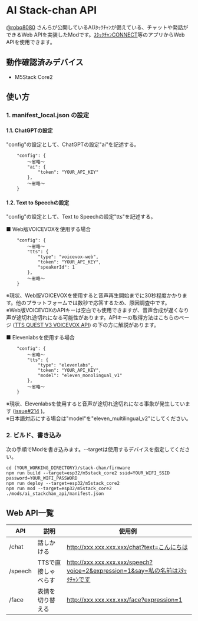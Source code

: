 # AI Stack-chan API
[@robo8080](https://github.com/robo8080) さんらが公開しているAIｽﾀｯｸﾁｬﾝが備えている、チャットや発話ができるWeb APIを実装したModです。[ｽﾀｯｸﾁｬﾝCONNECT](https://notes.yh1224.com/stackchan-connect/)等のアプリからWeb APIを使用できます。

## 動作確認済みデバイス
- M5Stack Core2

## 使い方
### 1. manifest_local.json の設定
#### 1.1. ChatGPTの設定
"config"の設定として、ChatGPTの設定"ai"を記述する。 
```
    "config": {
        ～省略～
        "ai": {
            "token": "YOUR_API_KEY"
        },
        ～省略～
    }
```

#### 1.2. Text to Speechの設定
"config"の設定として、Text to Speechの設定"tts"を記述する。 

■ Web版VOICEVOXを使用する場合    
```
    "config": {
        ～省略～
        "tts": {
            "type": "voicevox-web",
            "token": "YOUR_API_KEY",
            "speakerId": 1
        },
        ～省略～
    }
```
※現状、Web版VOICEVOXを使用すると音声再生開始までに30秒程度かかります。他のプラットフォームでは数秒で応答するため、原因調査中です。  
※Web版VOICEVOXのAPIキーは空白でも使用できますが、音声合成が遅くなり声が途切れ途切れになる可能性があります。APIキーの取得方法はこちらのページ ([TTS QUEST V3 VOICEVOX API](https://github.com/ts-klassen/ttsQuestV3Voicevox/)) の下の方に解説があります。

■ Elevenlabsを使用する場合    
```
    "config": {
        ～省略～
        "tts": {
            "type": "elevenlabs",
            "token": "YOUR_API_KEY",
            "model": "eleven_monolingual_v1"
        },
        ～省略～
    }
```
※現状、Elevenlabsを使用すると音声が途切れ途切れになる事象が発生しています ([issue#214](https://github.com/stack-chan/stack-chan/issues/214) )。  
※日本語対応にする場合は"model"を"eleven_multilingual_v2"にしてください。

### 2. ビルド、書き込み
次の手順でModを書き込みます。--targetは使用するデバイスを指定してください。
```
cd (YOUR_WORKING_DIRECTORY)/stack-chan/firmware
npm run build --target=esp32/m5stack_core2 ssid=YOUR_WIFI_SSID password=YOUR_WIFI_PASSWORD
npm run deploy --target=esp32/m5stack_core2
npm run mod --target=esp32/m5stack_core2 ./mods/ai_stackchan_api/manifest.json
```

## Web API一覧

|API|説明|使用例|
|---|---|---|
|/chat|話しかける |http://xxx.xxx.xxx.xxx/chat?text=こんにちは|
|/speech|TTSで直接しゃべらす |http://xxx.xxx.xxx.xxx/speech?voice=2&expression=1&say=私の名前はｽﾀｯｸﾁｬﾝです|
|/face|表情を切り替える|http://xxx.xxx.xxx.xxx/face?expression=1|
